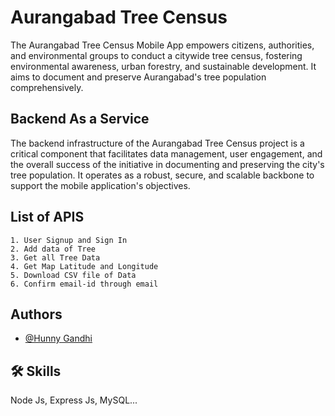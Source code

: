 
# Aurangabad Tree Census

The Aurangabad Tree Census Mobile App empowers citizens, authorities, and environmental groups to conduct a citywide tree census, fostering environmental awareness, urban forestry, and sustainable development. It aims to document and preserve Aurangabad's tree population comprehensively.


## Backend As a Service

The backend infrastructure of the Aurangabad Tree Census project is a critical component that facilitates data management, user engagement, and the overall success of the initiative in documenting and preserving the city's tree population. It operates as a robust, secure, and scalable backbone to support the mobile application's objectives.
## List of APIS

    1. User Signup and Sign In
    2. Add data of Tree
    3. Get all Tree Data
    4. Get Map Latitude and Longitude
    5. Download CSV file of Data
    6. Confirm email-id through email


## Authors

- [@Hunny Gandhi](https://github.com/Hny274)


## 🛠 Skills
Node Js, Express Js, MySQL...

